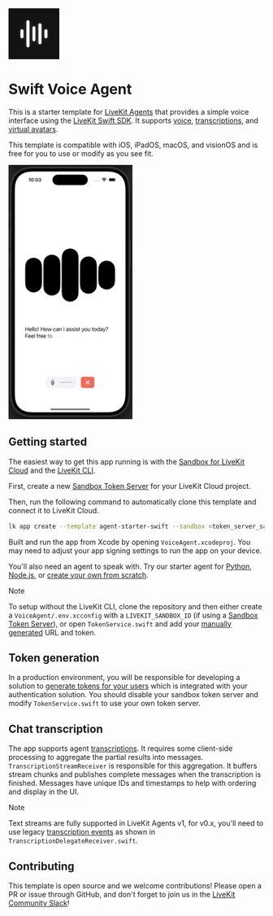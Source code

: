 <img src="./.github/assets/app-icon.png" alt="Voice Agent App Icon" width="100" height="100">

# Swift Voice Agent

This is a starter template for [LiveKit Agents](https://docs.livekit.io/agents/overview/) that provides a simple voice interface using the [LiveKit Swift SDK](https://github.com/livekit/client-sdk-swift). It supports [voice](https://docs.livekit.io/agents/start/voice-ai), [transcriptions](https://docs.livekit.io/agents/build/text/), and [virtual avatars](https://docs.livekit.io/agents/integrations/avatar/).

This template is compatible with iOS, iPadOS, macOS, and visionOS and is free for you to use or modify as you see fit.

<img src="./.github/assets/screenshot.png" alt="Voice Agent Screenshot" height="500">

## Getting started

The easiest way to get this app running is with the [Sandbox for LiveKit Cloud](https://cloud.livekit.io/projects/p_/sandbox) and the [LiveKit CLI](https://docs.livekit.io/home/cli/cli-setup/).

First, create a new [Sandbox Token Server](https://cloud.livekit.io/projects/p_/sandbox/templates/token-server) for your LiveKit Cloud project.

Then, run the following command to automatically clone this template and connect it to LiveKit Cloud.

```bash
lk app create --template agent-starter-swift --sandbox <token_server_sandbox_id>
```

Built and run the app from Xcode by opening `VoiceAgent.xcodeproj`. You may need to adjust your app signing settings to run the app on your device.

You'll also need an agent to speak with. Try our starter agent for [Python](https://github.com/livekit-examples/agent-starter-python), [Node.js](https://github.com/livekit-examples/agent-starter-node), or [create your own from scratch](https://docs.livekit.io/agents/start/voice-ai/).

> [!NOTE]
> To setup without the LiveKit CLI, clone the repository and then either create a `VoiceAgent/.env.xcconfig` with a `LIVEKIT_SANDBOX_ID` (if using a [Sandbox Token Server](https://cloud.livekit.io/projects/p_/sandbox/templates/token-server)), or open `TokenService.swift` and add your [manually generated](#token-generation) URL and token.

## Token generation

In a production environment, you will be responsible for developing a solution to [generate tokens for your users](https://docs.livekit.io/home/server/generating-tokens/) which is integrated with your authentication solution. You should disable your sandbox token server and modify `TokenService.swift` to use your own token server.

## Chat transcription

The app supports agent [transcriptions](https://docs.livekit.io/agents/build/text/). It requires some client-side processing to aggregate the partial results into messages. `TranscriptionStreamReceiver` is responsible for this aggregation. It buffers stream chunks and publishes complete messages when the transcription is finished. Messages have unique IDs and timestamps to help with ordering and display in the UI.

> [!NOTE]
> Text streams are fully supported in LiveKit Agents v1, for v0.x, you'll need to use legacy [transcription events](https://docs.livekit.io/agents/build/text/#transcription-events) as shown in `TranscriptionDelegateReceiver.swift`.

## Contributing

This template is open source and we welcome contributions! Please open a PR or issue through GitHub, and don't forget to join us in the [LiveKit Community Slack](https://livekit.io/join-slack)!

